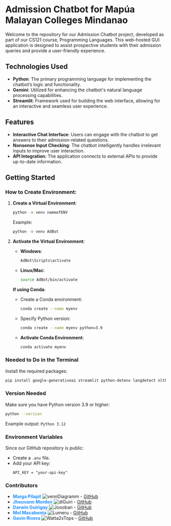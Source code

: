 # Admission Chatbot for Mapúa Malayan Colleges Mindanao

Welcome to the repository for our Admission Chatbot project, developed as part of our CS121 course, Programming Languages. This web-hosted GUI application is designed to assist prospective students with their admission queries and provide a user-friendly experience.

## Technologies Used

- **Python**: The primary programming language for implementing the chatbot’s logic and functionality.
- **Gemini**: Utilized for enhancing the chatbot's natural language processing capabilities.
- **Streamlit**: Framework used for building the web interface, allowing for an interactive and seamless user experience.

## Features

- **Interactive Chat Interface**: Users can engage with the chatbot to get answers to their admission-related questions.
- **Nonsense Input Checking**: The chatbot intelligently handles irrelevant inputs to improve user interaction.
- **API Integration**: The application connects to external APIs to provide up-to-date information.

## Getting Started

### How to Create Environment:

1. **Create a Virtual Environment**:
   ```bash
   python -m venv nameofENV
   ```
   Example:
   ```bash
   python -m venv AdBot
   ```

2. **Activate the Virtual Environment**:
   - **Windows**:
     ```bash
     AdBot\Scripts\activate
     ```
   - **Linux/Mac**:
     ```bash
     source AdBot/bin/activate
     ```

   **If using Conda**:
   - Create a Conda environment:
     ```bash
     conda create --name myenv
     ```
   - Specify Python version: 
     ```bash
     conda create --name myenv python=3.9
     ```

   - **Activate Conda Environment**:
     ```bash
     conda activate myenv
     ```

### Needed to Do in the Terminal

Install the required packages:
```bash
pip install google-generativeai streamlit python-dotenv langdetect nltk
```

### Version Needed

Make sure you have Python version 3.9 or higher:
```bash
python --version
```
Example output: `Python 3.12`

### Environment Variables

Since our GitHub repository is public:
- Create a `.env` file.
- Add your API key:
  ```
  API_KEY = "your-api-key"
  ```

### Contributors

- **<span style="color:#1E90FF">Marga Pilapil</span>** ![vennDiagramm](https://img.shields.io/badge/vennDiagramm-contributor-blue) - [GitHub](https://github.com/vennDiagramm)
- **<span style="color:#1E90FF">Jhouvann Morden</span>** ![dlGuiri](https://img.shields.io/badge/dlGuiri-contributor-blue) - [GitHub](https://github.com/Joooban)
- **<span style="color:#1E90FF">Darwin Guirigay</span>** ![Joooban](https://img.shields.io/badge/Joooban-contributor-blue) - [GitHub](https://github.com/dlGuiri)
- **<span style="color:#1E90FF">Mel Macabenta</span>** ![Lumeru](https://img.shields.io/badge/Lumeru-contributor-blue) - [GitHub](https://github.com/MeruMeru09)
- **<span style="color:#1E90FF">Gavin Rivera</span>** ![Watta2xTops](https://img.shields.io/badge/Watta2xTops-contributor-blue) - [GitHub](https://github.com/Watta2xTops)
